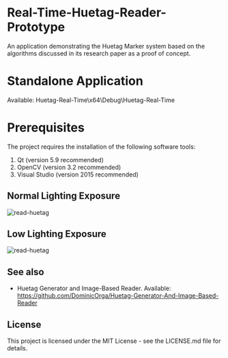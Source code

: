 # Real-Time-Huetag-Reader-Prototype
An application demonstrating the Huetag Marker system based on the algorithms discussed in its research paper as a proof of concept.

# Standalone Application
Available: Huetag-Real-Time\x64\Debug\Huetag-Real-Time

# Prerequisites
The project requires the installation of the following software tools:

1. Qt (version 5.9 recommended)
2. OpenCV (version 3.2 recommended)
3. Visual Studio (version 2015 recommended)

## Normal Lighting Exposure
![read-huetag](https://user-images.githubusercontent.com/12520299/30433753-e098fe22-9997-11e7-8426-39e821b78d24.gif)
## Low Lighting Exposure
![read-huetag](https://user-images.githubusercontent.com/12520299/30432869-81d51d5a-9995-11e7-9fbd-02ba901e95c3.gif)

## See also
* Huetag Generator and Image-Based Reader. Available: 
https://github.com/DominicOrga/Huetag-Generator-And-Image-Based-Reader

## License
This project is licensed under the MIT License - see the LICENSE.md file for details.

